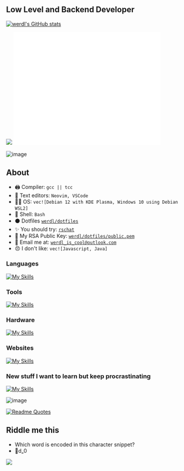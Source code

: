 ## Low Level and Backend Developer
<!-- <img SRC='https://img.shields.io/static/v1?label=app&message=VS Code&color=lightblue' /> <img SRC='https://img.shields.io/static/v1?label=app&message=GitHub&color=darkgrey' /> <img SRC='https://img.shields.io/static/v1?label=app&message=MS Edge&color=green' />

<img SRC='https://img.shields.io/static/v1?label=language&message=PHP&color=pink' /> <img SRC='https://img.shields.io/static/v1?label=language&message=Python&color=yellow' /> <img SRC='https://img.shields.io/static/v1?label=language&message=CPP&color=darkblue' /> <img SRC='https://img.shields.io/static/v1?label=language&message=HTML, CSS and JS&color=orange' />

<img SRC='https://img.shields.io/static/v1?label=framework&message=Bootstrap&color=purple' /> <img SRC='https://img.shields.io/static/v1?label=framework&message=FontAwesome&color=turquoise' /> <img SRC='https://img.shields.io/static/v1?label=framework&message=ChordCSS&color=orange' /> <img SRC='https://img.shields.io/static/v1?label=webserver&message=Apache&color=blue' />
-->


[![werdl's GitHub stats](https://github-readme-stats.vercel.app/api?username=werdl&theme=merko)](https://github.com/anuraghazra/github-readme-stats)


<img src="https://github-readme-streak-stats.herokuapp.com/?user=werdl&theme=radical&include_all_commits=true&count_private=true&theme=merko" />
<picture>
  <img src="/github-metrics.svg" alt="Metrics" width="400">
</picture>

![image](https://user-images.githubusercontent.com/116349156/226586811-3eb27ad4-0483-4135-9144-fe44d7bdd621.png)

## About
- 🖨️ Compiler: `gcc || tcc`
- 📝 Text editors: `Neovim, VSCode`
- 🧑‍💻 OS: `vec![Debian 12 with KDE Plasma, Windows 10 using Debian WSL2]`
- 🐚 Shell: `Bash`
- ⚫ Dotfiles [`werdl/dotfiles`](http://GitHub.com/werdl/dotfiles)
- ✨ You should try: [`rschat`](http://github.com/werdl/rschat)
- 🔐 My RSA Public Key: [`werdl/dotfiles/public.pem`](http://GitHub.com/werdl/dotfiles/blob/main/public.pem)
- 👥 Email me at: [`werdl_is_cool@outlook.com`](mailto:werdl_is_cool@outlook.com)
- 😠 I don't like: `vec![Javascript, Java]`
### Languages
[![My Skills](https://skillicons.dev/icons?i=c,py,v,rust,cpp,bash,powershell&theme=dark)](https://skillicons.dev)
### Tools
[![My Skills](https://skillicons.dev/icons?i=linux,vscode,neovim,vim,svg,git,github&theme=dark)](https://skillicons.dev)
### Hardware
[![My Skills](https://skillicons.dev/icons?i=arduino,raspberrypi&theme=dark)](https://skillicons.dev)
### Websites
[![My Skills](https://skillicons.dev/icons?i=php,js,html,css,flask,jquery,replit&theme=dark)](https://skillicons.dev)
### New stuff I want to learn but keep procrastinating
[![My Skills](https://skillicons.dev/icons?i=zig,nim&theme=dark)](https://skillicons.dev)

<!---
werdl/werdl is a ✨ special ✨ repository because its `README.md` (this file) appears on your GitHub profile.
You can
--->
![image](https://user-images.githubusercontent.com/116349156/226586052-b12b97cd-a14f-43ce-8d8e-48e879384a26.png)

[![Readme Quotes](https://quotes-github-readme.vercel.app/api?type=vertical&theme=monokai&quote=What%20one%20programmer%20can%20do%20in%20one%20month,%20two%20programmers%20can%20do%20in%20two%20months\.&author=Fred%20Brooks)](https://github.com/piyushsuthar/github-readme-quotes)
## Riddle me this
- Which word is encoded in this character snippet? 
- d„0

<div style="justify-content:center">
<img src="https://profile-counter.glitch.me/werdl/count.svg" />
</div>


